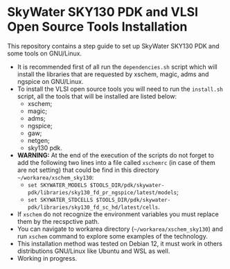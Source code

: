 # SkyWater SKY130 PDK and VLSI Open Source Tools Installation
This repository contains a step guide to set up SkyWater SKY130 PDK and some tools on GNU/Linux.

* It is recommended first of all run the `dependencies.sh` script which will install the libraries that are requested by xschem, magic, adms and ngspice on GNU/Linux.
* To install the VLSI open source tools you will need to run the `install.sh` script, all the tools that will be installed are listed below:
	* xschem;
	* magic;
	* adms;
	* ngspice;
	* gaw;
	* netgen;
	* sky130 pdk.
* **WARNING:** At the end of the execution of the scripts do not forget to add the following two lines into a file called `xschemrc` (in case of them are not setting) that could be find in this directory `~/workarea/xschem_sky130`:
	* `set SKYWATER_MODELS $TOOLS_DIR/pdk/skywater-pdk/libraries/sky130_fd_pr_ngspice/latest/models`;
	* `set SKYWATER_STDCELLS $TOOLS_DIR/pdk/skywater-pdk/libraries/sky130_fd_sc_hd/latest/cells`.
* If `xschem` do not recognize the environment variables you must replace them by the recspctive path.
* You can navigate to workarea directory (`~/workarea/xschem_sky130`) and run `xschem` command to explore some examples of the technology.
* This installation method was tested on Debian 12, it must work in others distributions GNU/Linux like Ubuntu and WSL as well.
* Working in progress.
